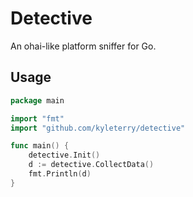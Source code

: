 # Detective

An ohai-like platform sniffer for Go.

## Usage

```go
package main

import "fmt"
import "github.com/kyleterry/detective"

func main() {
    detective.Init()
    d := detective.CollectData()
    fmt.Println(d)
}
```
